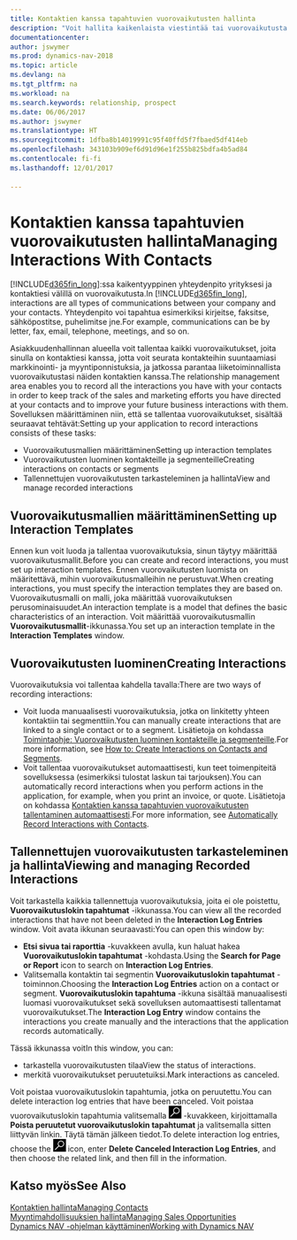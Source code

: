 ```yaml
---
title: Kontaktien kanssa tapahtuvien vuorovaikutusten hallinta
description: "Voit hallita kaikenlaista viestintää tai vuorovaikutusta yrityksesi ja kontaktiesi välillä, kuten kirjeenvaihtoa, puheluja ja kokouksia."
documentationcenter: 
author: jswymer
ms.prod: dynamics-nav-2018
ms.topic: article
ms.devlang: na
ms.tgt_pltfrm: na
ms.workload: na
ms.search.keywords: relationship, prospect
ms.date: 06/06/2017
ms.author: jswymer
ms.translationtype: HT
ms.sourcegitcommit: 1dfba8b14019991c95f40ffd5f7fbaed5df414eb
ms.openlocfilehash: 343103b909ef6d91d96e1f255b825bdfa4b5ad84
ms.contentlocale: fi-fi
ms.lasthandoff: 12/01/2017

---
```

# <a name="managing-interactions-with-contacts"></a><span data-ttu-id="b8bce-103">Kontaktien kanssa tapahtuvien vuorovaikutusten hallinta</span><span class="sxs-lookup"><span data-stu-id="b8bce-103">Managing Interactions With Contacts</span></span>
<span data-ttu-id="b8bce-104">[!INCLUDE[d365fin_long](includes/d365fin_long_md.md)]:ssa kaikentyyppinen yhteydenpito yrityksesi ja kontaktiesi välillä on vuorovaikutusta.</span><span class="sxs-lookup"><span data-stu-id="b8bce-104">In [!INCLUDE[d365fin_long](includes/d365fin_long_md.md)], interactions are all types of communications between your company and your contacts.</span></span> <span data-ttu-id="b8bce-105">Yhteydenpito voi tapahtua esimerkiksi kirjeitse, faksitse, sähköpostitse, puhelimitse jne.</span><span class="sxs-lookup"><span data-stu-id="b8bce-105">For example, communications can be by letter, fax, email, telephone, meetings, and so on.</span></span>

<span data-ttu-id="b8bce-106">Asiakkuudenhallinnan alueella voit tallentaa kaikki vuorovaikutukset, joita sinulla on kontaktiesi kanssa, jotta voit seurata kontakteihin suuntaamiasi markkinointi- ja myyntiponnistuksia, ja jatkossa parantaa liiketoiminnallista vuorovaikutustasi näiden kontaktien kanssa.</span><span class="sxs-lookup"><span data-stu-id="b8bce-106">The relationship management area enables you to record all the interactions you have with your contacts in order to keep track of the sales and marketing efforts you have directed at your contacts and to improve your future business interactions with them.</span></span> <span data-ttu-id="b8bce-107">Sovelluksen määrittäminen niin, että se tallentaa vuorovaikutukset, sisältää seuraavat tehtävät:</span><span class="sxs-lookup"><span data-stu-id="b8bce-107">Setting up your application to record interactions consists of these tasks:</span></span>

* <span data-ttu-id="b8bce-108">Vuorovaikutusmallien määrittäminen</span><span class="sxs-lookup"><span data-stu-id="b8bce-108">Setting up interaction templates</span></span>  
* <span data-ttu-id="b8bce-109">Vuorovaikutusten luominen kontakteille ja segmenteille</span><span class="sxs-lookup"><span data-stu-id="b8bce-109">Creating interactions on contacts or segments</span></span>  
* <span data-ttu-id="b8bce-110">Tallennettujen vuorovaikutusten tarkasteleminen ja hallinta</span><span class="sxs-lookup"><span data-stu-id="b8bce-110">View and manage recorded interactions</span></span>  

##  <a name="setting-up-interaction-templates"></a><span data-ttu-id="b8bce-111">Vuorovaikutusmallien määrittäminen</span><span class="sxs-lookup"><span data-stu-id="b8bce-111">Setting up Interaction Templates</span></span>
<span data-ttu-id="b8bce-112">Ennen kun voit luoda ja tallentaa vuorovaikutuksia, sinun täytyy määrittää vuorovaikutusmallit.</span><span class="sxs-lookup"><span data-stu-id="b8bce-112">Before you can create and record interactions, you must set up interaction templates.</span></span> <span data-ttu-id="b8bce-113">Ennen vuorovaikutusten luomista on määritettävä, mihin vuorovaikutusmalleihin ne perustuvat.</span><span class="sxs-lookup"><span data-stu-id="b8bce-113">When creating interactions, you must specify the interaction templates they are based on.</span></span> <span data-ttu-id="b8bce-114">Vuorovaikutusmalli on malli, joka määrittää vuorovaikutuksen perusominaisuudet.</span><span class="sxs-lookup"><span data-stu-id="b8bce-114">An interaction template is a model that defines the basic characteristics of an interaction.</span></span>
<span data-ttu-id="b8bce-115">Voit määrittää vuorovaikutusmallin **Vuorovaikutusmallit**-ikkunassa.</span><span class="sxs-lookup"><span data-stu-id="b8bce-115">You set up an interaction template in the **Interaction Templates** window.</span></span>  

## <a name="creating-interactions"></a><span data-ttu-id="b8bce-116">Vuorovaikutusten luominen</span><span class="sxs-lookup"><span data-stu-id="b8bce-116">Creating Interactions</span></span>
<span data-ttu-id="b8bce-117">Vuorovaikutuksia voi tallentaa kahdella tavalla:</span><span class="sxs-lookup"><span data-stu-id="b8bce-117">There are two ways of recording interactions:</span></span>

* <span data-ttu-id="b8bce-118">Voit luoda manuaalisesti vuorovaikutuksia, jotka on linkitetty yhteen kontaktiin tai segmenttiin.</span><span class="sxs-lookup"><span data-stu-id="b8bce-118">You can manually create interactions that are linked to a single contact or to a segment.</span></span> <span data-ttu-id="b8bce-119">Lisätietoja on kohdassa [Toimintaohje: Vuorovaikutusten luominen kontakteille ja segmenteille](marketing-how-create-interactions.md).</span><span class="sxs-lookup"><span data-stu-id="b8bce-119">For more information, see [How to: Create Interactions on Contacts and Segments](marketing-how-create-interactions.md).</span></span>  
* <span data-ttu-id="b8bce-120">Voit tallentaa vuorovaikutukset automaattisesti, kun teet toimenpiteitä sovelluksessa (esimerkiksi tulostat laskun tai tarjouksen).</span><span class="sxs-lookup"><span data-stu-id="b8bce-120">You can automatically record interactions when you perform actions in the application, for example, when you print an invoice, or quote.</span></span> <span data-ttu-id="b8bce-121">Lisätietoja on kohdassa [Kontaktien kanssa tapahtuvien vuorovaikutusten tallentaminen automaattisesti](marketing-auto-record-interactions.md).</span><span class="sxs-lookup"><span data-stu-id="b8bce-121">For more information, see [Automatically Record Interactions with Contacts](marketing-auto-record-interactions.md).</span></span>

## <a name="viewing-and-managing-recorded-interactions"></a><span data-ttu-id="b8bce-122">Tallennettujen vuorovaikutusten tarkasteleminen ja hallinta</span><span class="sxs-lookup"><span data-stu-id="b8bce-122">Viewing and managing Recorded Interactions</span></span>
<span data-ttu-id="b8bce-123">Voit tarkastella kaikkia tallennettuja vuorovaikutuksia, joita ei ole poistettu, **Vuorovaikutuslokin tapahtumat** -ikkunassa.</span><span class="sxs-lookup"><span data-stu-id="b8bce-123">You can view all the recorded interactions that have not been deleted in the **Interaction Log Entries** window.</span></span> <span data-ttu-id="b8bce-124">Voit avata ikkunan seuraavasti:</span><span class="sxs-lookup"><span data-stu-id="b8bce-124">You can open this window by:</span></span>

* <span data-ttu-id="b8bce-125">**Etsi sivua tai raporttia** -kuvakkeen avulla, kun haluat hakea **Vuorovaikutuslokin tapahtumat** -kohdasta.</span><span class="sxs-lookup"><span data-stu-id="b8bce-125">Using the **Search for Page or Report** icon to search on **Interaction Log Entries**.</span></span>
* <span data-ttu-id="b8bce-126">Valitsemalla kontaktin tai segmentin **Vuorovaikutuslokin tapahtumat** -toiminnon.</span><span class="sxs-lookup"><span data-stu-id="b8bce-126">Choosing the **Interaction Log Entries** action on a contact or segment.</span></span>
  <span data-ttu-id="b8bce-127">**Vuorovaikutuslokin tapahtuma** -ikkuna sisältää manuaalisesti luomasi vuorovaikutukset sekä sovelluksen automaattisesti tallentamat vuorovaikutukset.</span><span class="sxs-lookup"><span data-stu-id="b8bce-127">The **Interaction Log Entry** window contains the interactions you create manually and the interactions that the application records automatically.</span></span>

<span data-ttu-id="b8bce-128">Tässä ikkunassa voit</span><span class="sxs-lookup"><span data-stu-id="b8bce-128">In this window, you can:</span></span>

* <span data-ttu-id="b8bce-129">tarkastella vuorovaikutusten tilaa</span><span class="sxs-lookup"><span data-stu-id="b8bce-129">View the status of interactions.</span></span>
* <span data-ttu-id="b8bce-130">merkitä vuorovaikutukset peruutetuiksi.</span><span class="sxs-lookup"><span data-stu-id="b8bce-130">Mark interactions as canceled.</span></span>

<span data-ttu-id="b8bce-131">Voit poistaa vuorovaikutuslokin tapahtumia, jotka on peruutettu.</span><span class="sxs-lookup"><span data-stu-id="b8bce-131">You can delete interaction log entries that have been canceled.</span></span> <span data-ttu-id="b8bce-132">Voit poistaa vuorovaikutuslokin tapahtumia valitsemalla ![Etsi sivu tai raportti](media/ui-search/search_small.png "Etsi sivu tai raportti -kuvake") -kuvakkeen, kirjoittamalla **Poista peruutetut vuorovaikutuslokin tapahtumat** ja valitsemalla sitten liittyvän linkin. Täytä tämän jälkeen tiedot.</span><span class="sxs-lookup"><span data-stu-id="b8bce-132">To delete interaction log entries, choose the ![Search for Page or Report](media/ui-search/search_small.png "Search for Page or Report icon") icon, enter **Delete Canceled Interaction Log Entries**, and then choose the related link, and then fill in the information.</span></span>

## <a name="see-also"></a><span data-ttu-id="b8bce-133">Katso myös</span><span class="sxs-lookup"><span data-stu-id="b8bce-133">See Also</span></span>
[<span data-ttu-id="b8bce-134">Kontaktien hallinta</span><span class="sxs-lookup"><span data-stu-id="b8bce-134">Managing Contacts</span></span>](marketing-contacts.md)  
[<span data-ttu-id="b8bce-135">Myyntimahdollisuuksien hallinta</span><span class="sxs-lookup"><span data-stu-id="b8bce-135">Managing Sales Opportunities</span></span>](marketing-manage-sales-opportunities.md)  
[<span data-ttu-id="b8bce-136">Dynamics NAV -ohjelman käyttäminen</span><span class="sxs-lookup"><span data-stu-id="b8bce-136">Working with Dynamics NAV</span></span>](ui-work-product.md)  

